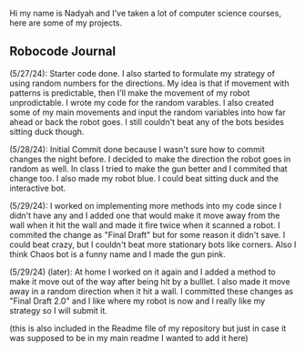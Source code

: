 Hi my name is Nadyah and I've taken a lot of computer science courses, here are some of my projects.

## Robocode Journal

(5/27/24):
Starter code done. I also started to formulate my strategy of using random numbers for the directions. My idea is that if movement with patterns is predictable, then I'll make the movement of my robot unprodictable. I wrote my code for the random varables. I also created some of my main movements and input the random variables into how far ahead or back the robot goes. I still couldn't beat any of the bots besides sitting duck though. 

(5/28/24):
Initial Commit done because I wasn't sure how to commit changes the night before. I decided to make the direction the robot goes in random as well. In class I tried to make the gun better and I commited that change too. I also made my robot blue. I could beat sitting duck and the interactive bot.

(5/29/24):
I worked on implementing more methods into my code since I didn't have any and I added one that would make it move away from the wall when it hit the wall and made it fire twice when it scanned a robot. I commited the change as "Final Draft" but for some reason it didn't save. I could beat crazy, but I couldn't beat more stationary bots like corners. Also I think Chaos bot is a funny name and I made the gun pink. 

(5/29/24) (later):
At home I worked on it again and I added a method to make it move out of the way after being hit by a bulllet. I also made it move away in a random direction when it hit a wall. I committed these changes as "Final Draft 2.0" and I like where my robot is now and I really like my strategy so I will submit it. 

(this is also included in the Readme file of my repository but just in case it was supposed to be in my main readme I wanted to add it here)

